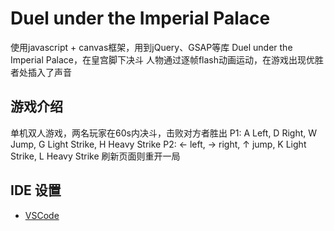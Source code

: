 # Duel under the Imperial Palace
使用javascript + canvas框架，用到jQuery、GSAP等库
Duel under the Imperial Palace，在皇宫脚下决斗
人物通过逐帧flash动画运动，在游戏出现优胜者处插入了声音

## 游戏介绍
单机双人游戏，两名玩家在60s内决斗，击败对方者胜出
P1: A Left, D Right, W Jump, G Light Strike, H Heavy Strike
P2: ← left, → right, ↑ jump, K Light Strike, L Heavy Strike
刷新页面则重开一局
  
## IDE 设置

- [VSCode](https://code.visualstudio.com/)